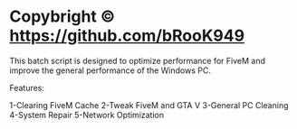 # Copybright © https://github.com/bRooK949

This batch script is designed to optimize performance for FiveM and improve the general performance of the Windows PC. 

Features:

1-Clearing FiveM Cache 
2-Tweak FiveM and GTA V 
3-General PC Cleaning 
4-System Repair 
5-Network Optimization
